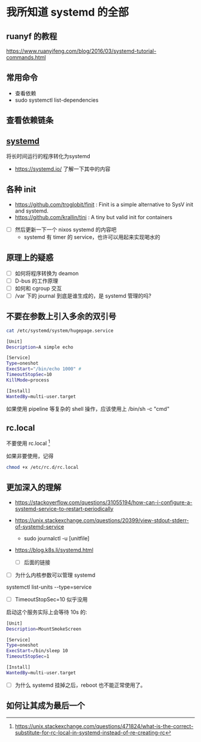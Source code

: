 # 我所知道 systemd 的全部

## ruanyf 的教程
https://www.ruanyifeng.com/blog/2016/03/systemd-tutorial-commands.html

## 常用命令
- 查看依赖
- sudo systemctl list-dependencies

## 查看依赖链条

## [systemd](https://medium.com/@benmorel/creating-a-linux-service-with-systemd-611b5c8b91d6)
将长时间运行的程序转化为systemd

- https://systemd.io/ 了解一下其中的内容

## 各种 init
- https://github.com/troglobit/finit : Finit is a simple alternative to SysV init and systemd.
- https://github.com/krallin/tini : A tiny but valid init for containers

- [ ] 然后更新一下一个 nixos systemd 的内容吧
    - systemd 有 timer 的 service，也许可以用起来实现喝水的

## 原理上的疑惑
- [ ] 如何将程序转换为 deamon
- [ ] D-bus 的工作原理
- [ ] 如何和 cgroup 交互
- [ ] /var 下的 journal 到底是谁生成的，是 systemd 管理的吗?

## 不要在参数上引入多余的双引号

```sh
cat /etc/systemd/system/hugepage.service

[Unit]
Description=A simple echo

[Service]
Type=oneshot
ExecStart="/bin/echo 1000" #
TimeoutStopSec=10
KillMode=process

[Install]
WantedBy=multi-user.target
```

如果使用 pipeline 等复杂的 shell 操作，应该使用上 /bin/sh -c "cmd"

## rc.local

不要使用 rc.local [^1]

如果非要使用，记得
```sh
chmod +x /etc/rc.d/rc.local
```

## 更加深入的理解
- https://stackoverflow.com/questions/31055194/how-can-i-configure-a-systemd-service-to-restart-periodically
- https://unix.stackexchange.com/questions/20399/view-stdout-stderr-of-systemd-service
  - sudo journalctl -u [unitfile]


- https://blog.k8s.li/systemd.html
    - [ ] 后面的链接

- [ ] 为什么内核参数可以管理 systemd

systemctl list-units --type=service

- [ ] TimeoutStopSec=10 似乎没用

启动这个服务实际上会等待 10s 的:
```sh
[Unit]
Description=MountSmokeScreen

[Service]
Type=oneshot
ExecStart=/bin/sleep 10
TimeoutStopSec=1

[Install]
WantedBy=multi-user.target
```

- [ ] 为什么 systemd 挂掉之后，reboot 也不能正常使用了。

## 如何让其成为最后一个


[^1]: https://unix.stackexchange.com/questions/471824/what-is-the-correct-substitute-for-rc-local-in-systemd-instead-of-re-creating-rc
[^2]: https://support.huaweicloud.com/intl/en-us/trouble-ecs/ecs_trouble_0349.html
